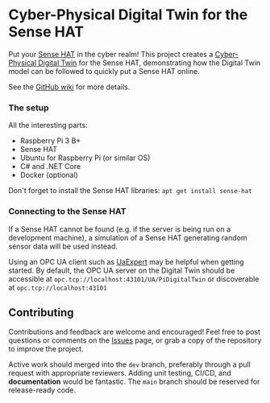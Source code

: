 # Cyber-Physical Digital Twin for the Sense HAT
Put your [Sense HAT](https://www.raspberrypi.com/products/sense-hat/) in the cyber realm!  This project creates a [Cyber-Physical Digital Twin](https://github.com/eggebee6/PiDigitalTwin/wiki/Cyber-Physical-Digital-Twins) for the Sense HAT, demonstrating how the Digital Twin model can be followed to quickly put a Sense HAT online.

See the [GitHub wiki](https://github.com/eggebee6/PiDigitalTwin/wiki) for more details.

### The setup
All the interesting parts:
- Raspberry Pi 3 B+
- Sense HAT
- Ubuntu for Raspberry Pi (or similar OS)
- C# and .NET Core
- Docker (optional)

Don't forget to install the Sense HAT libraries: `apt get install sense-hat`

### Connecting to the Sense HAT
If a Sense HAT cannot be found (e.g. if the server is being run on a development machine), a simulation of a Sense HAT generating random sensor data will be used instead.

Using an OPC UA client such as [UaExpert](https://www.unified-automation.com/products/development-tools/uaexpert.html) may be helpful when getting started.  By default, the OPC UA server on the Digital Twin should be accessible at `opc.tcp://localhost:43101/UA/PiDigitalTwin` or discoverable at `opc.tcp://localhost:43101`

## Contributing
Contributions and feedback are welcome and encouraged!  Feel free to post questions or comments on the [Issues](https://github.com/eggebee6/PiDigitalTwin/issues) page, or grab a copy of the repository to improve the project.

Active work should merged into the `dev` branch, preferably through a pull request with appropriate reviewers.  Adding unit testing, CI/CD, and **documentation** would be fantastic.  The `main` branch should be reserved for release-ready code.
